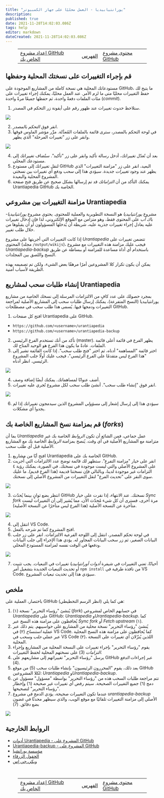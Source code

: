 ```yaml
---
title: "يورانتيابيديا - العمل محليًا على جهاز الكمبيوتر"
description: 
published: true
date: 2021-11-28T14:02:03.086Z
tags: help
editor: markdown
dateCreated: 2021-11-28T14:02:03.086Z
---
```


<figure class="table chapter-navigator">
  <table>
    <tbody>
      <tr>
        <td><a href="/ar/help/github_setting">إعداد مشروع GitHub الخاص بك</a></td>
        <td><a href="/ar/help">الفهرس</a></td>
        <td><a href="/ar/help/github_content">محتوى مشروع GitHub</a></td>
      </tr>
    </tbody>
  </table>
</figure>

## قم بإجراء التغييرات على نسختك المحلية وحفظها

مستودعاتك المحلية هي نسخة كاملة من المشاريع الموجودة على GitHub، ما يتيح لك حفظ التغييرات محليًا متى ما لزم الأمر. عند العمل محليًا، يمكنك إجراء تغييرات على مئات الملفات دفعةً واحدة، ثم حفظها جميعًا مرةً واحدة (_commit_).

1. ستلاحظ حدوث تغييرات عند ظهور رقم على أيقونة زر التحكم في المصدر.

![](/image/help/github_setting_6.png)

2. انقر فوق _التحكم بالمصدر_.
3. في لوحة التحكم بالمصدر، سترى قائمة بالملفات المُعدَّلة. مرِّر مؤشر الماوس فوقها وانقر على زر "تغييرات المرحلة" الذي يظهر.

![](/image/help/github_setting_7.png)

4. بعد أن تُعدّل تغييراتك، أدخل رسالة تأكيد وانقر على زر "تأكيد". ستُضاف تغييراتك إلى مستودعك المحلي.
5. لنقل تغييراتك إلى مستودع GitHub البعيد، انقر على زر "مزامنة التغييرات" الذي يظهر عند وجود *تغييرات* جديدة. سيؤدي هذا إلى *سحب* و*دفع* أي تغييرات بين نسختي المشروع المحلية والبعيدة.
6. يمكنك التأكد من أن *التزاماتك* قد تم إرسالها بشكل صحيح عن طريق فتح صفحة Urantiapedia GitHub الخاصة بك.

## مزامنة التغييرات بين مشروعي Urantiapedia

مشروع *يورانتيابيديا* هو النسخة التطويرية والعملية للمحتوى. يحتوي مشروع *يورانتيابيديا-باك أب* على المحتوى فقط، وهو متزامن مع الموقع الإلكتروني، لذا فإن إدخال تغييرات عليه يعادل إجراء تغييرات جذرية عليه، شريطة أن يُدخلها المسؤولون أو أن يقبلوها من خلال طلب تغيير.

إذا كانت التغييرات التي أجريتها على مشروع *Urantiapedia* تتضمن تغييرات على المحتوى (مجلد `/output/wikijs`)، فيجب عليك مزامنة هذه التغييرات مع مشروع *Urantiapedia-backup* باستخدام أي أداة مساعدة للمزامنة أو ببساطة عن طريق النسخ واللصق بين المجلدات.

يمكن أن يكون تكرار كلا المشروعين أمرًا مرهقًا بعض الشيء، ولكن تم تصميمه بهذه الطريقة لأسباب أمنية.

## إنشاء طلبات سحب لمشاريع Urantiapedia

بمجرد حصولك على عدد كافٍ من الالتزامات المرسلة إلى نسخك الخاصة من مشاريع يورانتيابيديا (النسخ المتفرعة)، يمكنك إرسال طلبات سحب إلى المشاريع الأصلية لمراجعة التغييرات ودمجها فيها. يُسمى هذا طلب سحب في مصطلحات GitHub.

1. افتح كل صفحات Urantiapedia على GitHub.
  - `https://github.com/<username>/urantiapedia`
  - `https://github.com/<username>/urantiapedia-backup`
2. تأكد من أنك تستخدم الفرع الرئيسي (master). يظهر الفرع في قائمة أعلى قائمة الملفات. عادةً ما يكون هذا الفرع هو الوحيد المتاح لك.
3. اختر قائمة "المساهمة" أدناه، ثم اختر "فتح طلب سحب". إذا كانت القائمة تشير إلى "هذا الفرع ليس متقدمًا على الفرع الرئيسي"، فيجب عليك أولًا جلب المشروع الرئيسي. انظر أدناه.

![](/image/help/github_setting_8.png)

4. أضف عنوانًا لمساهماتك. يمكنك أيضًا إضافة وصف.
5. انقر فوق "إنشاء طلب سحب". أنشئ طلب سحب لكل مشروع تُجري عليه تغييرات.

![](/image/help/github_edit_7.png)

6. سيؤدي هذا إلى إرسال إشعار إلى *مسؤولي* المشروع الذين سيدمجون تغييراتك إذا لم يجدوا أي مشكلات.

## قم بمزامنة نسخ المشاريع الخاصة بك (_forks_)

بما أن *Urantiapedia* عمل جماعي، فمن الشائع أن تكون *الروابط* الخاصة بك غير متزامنة مع المشاريع الأصلية في أي وقت. يُنصح بمزامنة *الروابط* الخاصة بك مع المشاريع الأصلية قبل أي طلب سحب.

1. افتح أيًا من مشاريع Urantiapedia الخاصة بك على GitHub.
2. انقر على خيار "مزامنة التفرع". ستظهر لك قائمة توضح عدد الالتزامات التي أُجريت على المشروع الأصلي والتي ليست موجودة في نسختك. في الصورة، يمكنك رؤية ٤ التزامات غير موجودة لدينا، وبالتالي فإن نسختنا قديمة (هذا الفرع قديم). ما عليك سوى النقر على "تحديث الفرع" لنقل التغييرات من المشروع الأصلي إلى نسختك.

![](/image/help/github_fork_4.png)

3. انتظر بضع ثوانٍ بينما يُحدّث GitHub نسختك. عند الانتهاء، إذا نقرت على خيار _Sync fork_ مرة أخرى، فسترى أن كل شيء مُحدّث الآن، مما يُشير إلى أن التغييرات ليست متأخرة عن النسخة الأصلية (هذا الفرع ليس متأخرًا عن النسخة الأصلية).

![](/image/help/github_fork_5.png)

4. انتقل إلى VS Code.
5. افتح المشروع كما تم شرحه بالفعل.
6. في لوحة تحكم المصدر، انتقل إلى اللوحة الفرعية الالتزامات. انقر على زر جلب البيانات الصغير، ثم زر سحب البيانات المجاور له. يؤدي هذا الإجراء إلى جلب البيانات ودفعها في الوقت نفسه لمزامنة المستودع المحلي.

![](/image/help/github_setting_9.png)

7. أحيانًا، تعني التغييرات في شيفرة *أدوات أورانتيابيديا* تغييرات في التبعيات. يجب تثبيت أو تحديث التبعيات الجديدة بتشغيل أمر `npm install` من نافذة طرفية في VS Code. سيؤدي هذا إلى تحديث تبعيات المشروع.


## ملخص

باختصار، العملية على GitHub هي كما يلي (انظر الرسم التخطيطي):
1. يُنشئ "رؤساء التحرير" نسخة (١) (*fork*) في حسابهم الخاص لمشروعي *Urantiapedia* على GitHub: *Urantiapedia* و*Urantiapedia-backup*. كما يُحافظون على مزامنة هذه النسخ عبر _Sync fork_ أو _Fetch upstream_ (١).
2. يُنشئ "رؤساء التحرير" نسخة محلية من المشاريع على حواسيبهم. يتم ذلك عبر عملية *استنساخ* (٢) في VS Code. كما يُحافظون على مزامنة هذه النسخ المحلية عبر عملي *جلب* و*سحب* في VS Code (٢)، اللذين يُنزّلان أي تغييرات على النسخة المحلية.
3. يقوم "رؤساء التحرير" بإجراء تغييرات على النسخة المحلية من المشاريع وإجراء *التزامات* (3) على نسختهم المحلية لحفظ التغييرات.
4. يرسل "رؤساء التحرير" تغييراتهم إلى مشاريعهم على GitHub عبر إجراءات *الدفع* (4).
5. بعد ذلك، يقوم "المحررون الرئيسيون" بإنشاء طلبات سحب (5) من موقع GitHub لكلا المشروعين: *Urantiapedia* و*Urantiapedia-backup*.
6. تتم مراجعة طلبات السحب هذه من "رؤساء التحرير" بواسطة "مسؤول" مسؤول عن دمج (٦) جميع التغييرات الصحيحة. سيتم رفض أي تغييرات غير صحيحة (٦) وإخطار "رؤساء التحرير" لتصحيحها.
7. عندما تكون التغييرات صحيحة، يؤدي الدمج في مشروع *urantiapedia-backup* الأصلي إلى مزامنة التغييرات تلقائيًا مع موقع الويب، والذي سيظهر محدثًا في غضون بضع دقائق. (7)

![](/image/help/github_workflow_version_2.png)

## الروابط الخارجية

- [أدوات Urantiapedia - المشروع على GitHub](https://github.com/JanHerca/urantiapedia)
- [Urantiapedia-backup - المشروع على GitHub](https://github.com/JanHerca/urantiapedia-backup)
- [مؤسسة يورانشيا](https://www.urantia.org/)
- [الحقول الزرقاء](https://blue-fields.netlify.app/)
- [ويكي.جي إس](https://js.wiki/)


<br>

<figure class="table chapter-navigator">
  <table>
    <tbody>
      <tr>
        <td><a href="/ar/help/github_setting">إعداد مشروع GitHub الخاص بك</a></td>
        <td><a href="/ar/help">الفهرس</a></td>
        <td><a href="/ar/help/github_content">محتوى مشروع GitHub</a></td>
      </tr>
    </tbody>
  </table>
</figure>